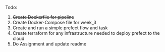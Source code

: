 Todo:

1. ~~Create Dockerfile for pipeline~~
2. Create Docker-Compose file for week_3
3. Create and run a simple prefect flow and task
4. Create terraform for any infrastructure needed to deploy prefect to the cloud
5. Do Assignment and update readme
